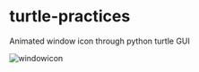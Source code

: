 # turtle-practices
Animated window icon through python turtle GUI

![windowicon](https://user-images.githubusercontent.com/72249059/158248575-134753e3-dd2b-4d60-a855-1e766d0cc3d6.gif)

